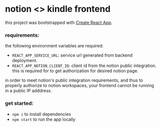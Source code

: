 # notion <> kindle frontend

this project was bootstrapped with [Create React App](https://github.com/facebook/create-react-app).

### requirements:

the following environment variables are required:

- `REACT_APP_SERVICE_URL`: service url generated from backend deployment.
- `REACT_APP_NOTION_CLIENT_ID`: client id from the notion public integration. this is required for to get authorization for desired notion page.

in order to meet notion's public integration requirements, and thus to properly authorize to notion workspaces, your frontend cannot be running in a public IP adddress.

### get started:

- `npm i` to install dependencies
- `npm start` to run the app locally
